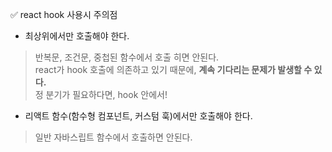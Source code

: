 ✅ react hook 사용시 주의점
* 최상위에서만 호출해야 한다.
> 반복문, 조건문, 중첩된 함수에서 호출 히면 안된다.<br>
> react가 hook 호출에 의존하고 있기 때문에, <b>계속 기다리는 문제가 발생할 수 있다.</b><br>
> 정 분기가 필요하다면, hook 안에서!
* 리액트 함수(함수형 컴포넌트, 커스텀 훅)에서만 호출해야 한다.
> 일반 자바스립트 함수에서 호출하면 안된다.
